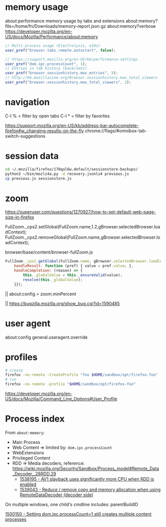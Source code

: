 # memory usage

about:performance
    memory usage by tabs and extensions
about:memory?file=/home/fn/Downloads/memory-report.json.gz
about:memory?verbose
    https://developer.mozilla.org/en-US/docs/Mozilla/Performance/about:memory

```javascript
// Multi-process usage (Electrolysis, e10s)
user_pref("browser.tabs.remote.autostart", false);

// https://support.mozilla.org/en-US/kb/performance-settings
user_pref("dom.ipc.processCount", 1);
// Entries in tab history (back/next)
user_pref("browser.sessionhistory.max_entries", 5);
// http://kb.mozillazine.org/Browser.sessionhistory.max_total_viewers
user_pref("browser.sessionhistory.max_total_viewers", 2);
```

# navigation

C-l % = filter by open tabs
C-l * = filter by favorites

https://support.mozilla.org/en-US/kb/address-bar-autocomplete-firefox#w_changing-results-on-the-fly
chrome://flags/#omnibox-tab-switch-suggestions

# session data

```bash
cd ~/.mozilla/firefox/170qal6w.default/sessionstore-backups/
python3 ~/bin/mozlz4a.py -d recovery.jsonlz4 previous.js
cp previous.js sessionstore.js
```

# zoom

https://superuser.com/questions/1270927/how-to-set-default-web-page-size-in-firefox

FullZoom._cps2.setGlobal(FullZoom.name,1.2,gBrowser.selectedBrowser.loadContext);
FullZoom._cps2.removeGlobal(FullZoom.name,gBrowser.selectedBrowser.loadContext);

browser/base/content/browser-fullZoom.js

```javascript
FullZoom._cps2.getGlobal(FullZoom.name, gBrowser.selectedBrowser.loadContext, {
    handleResult: function (pref) { value = pref.value; },
    handleCompletion: (reason) => {
        this._globalValue = this._ensureValid(value);
        resolve(this._globalValue);
    }});
```

|| about:config > zoom.minPercent

|| https://bugzilla.mozilla.org/show_bug.cgi?id=1590485

# user agent

about:config
    general.useragent.override

# profiles

```bash
# create
firefox -no-remote -CreateProfile "foo $HOME/sandbox/opt/firefox-foo"
# run
firefox -no-remote -profile "$HOME/sandbox/opt/firefox-foo"
```

https://developer.mozilla.org/en-US/docs/Mozilla/Command_Line_Options#User_Profile

# Process index 

From `about:memory`:

- Main Process
- Web Content => limited by: `dom.ipc.processCount`
- WebExtensions
- Privileged Content
- RDD => Media decoders, reference: https://wiki.mozilla.org/Security/Sandbox/Process_model#Remote_Data_Decoder_.28RDD.29
    - [1538195 \- AV1 playback uses significantly more CPU when RDD is enabled](https://bugzilla.mozilla.org/show_bug.cgi?id=1538195)
    - [1539043 \- Reduce / remove copy and memory allocation when using RemoteDataDecoder \(decoder side\)](https://bugzilla.mozilla.org/show_bug.cgi?id=1539043)

On multiple windows, one child's cmdline includes: parentBuildID

[1500150 \- Setting dom\.ipc\.processCount=1 still creates multiple content processes](https://bugzilla.mozilla.org/show_bug.cgi?id=1500150)


